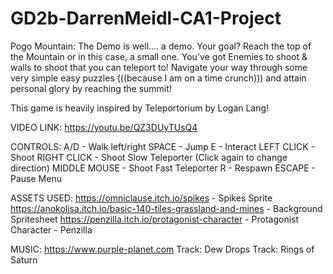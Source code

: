 # GD2b-DarrenMeidl-CA1-Project
Pogo Mountain: The Demo is well.... a demo. Your goal? Reach the top of the Mountain or in this case, a small one. You've got Enemies to shoot & walls to shoot that you can teleport to! Navigate your way through some very simple easy puzzles (((because I am on a time crunch))) and attain personal glory by reaching the summit!

This game is heavily inspired by Teleportorium by Logan Lang! 

VIDEO LINK: https://youtu.be/QZ3DUyTUsQ4

CONTROLS:
A/D - Walk left/right
SPACE - Jump
E - Interact
LEFT CLICK - Shoot
RIGHT CLICK - Shoot Slow Teleporter (Click again to change direction)
MIDDLE MOUSE - Shoot Fast Teleporter
R - Respawn
ESCAPE - Pause Menu

ASSETS USED:
https://omniclause.itch.io/spikes - Spikes Sprite
https://anokolisa.itch.io/basic-140-tiles-grassland-and-mines - Background Spritesheet
https://penzilla.itch.io/protagonist-character - Protagonist Character - Penzilla

MUSIC: https://www.purple-planet.com
Track: Dew Drops
Track: Rings of Saturn